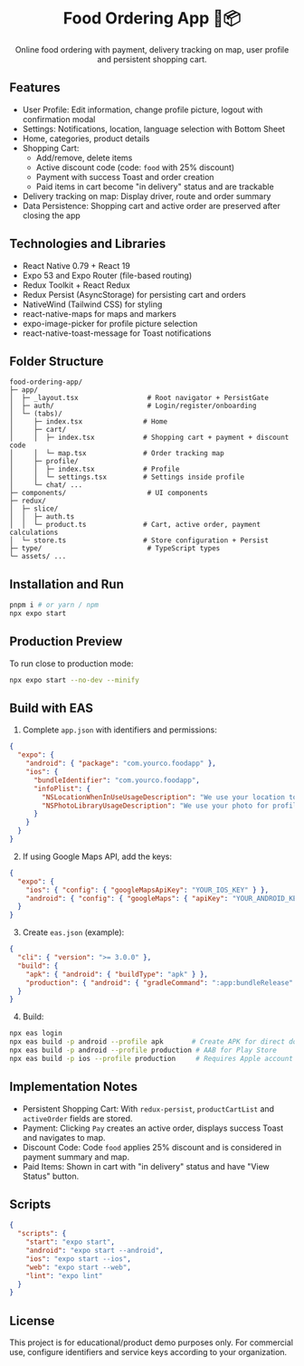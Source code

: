 <div align="center">

# Food Ordering App 🍔📦

Online food ordering with payment, delivery tracking on map, user profile and persistent shopping cart.

</div>

## Features

- User Profile: Edit information, change profile picture, logout with confirmation modal
- Settings: Notifications, location, language selection with Bottom Sheet
- Home, categories, product details
- Shopping Cart:
  - Add/remove, delete items
  - Active discount code (code: `food` with 25% discount)
  - Payment with success Toast and order creation
  - Paid items in cart become "in delivery" status and are trackable
- Delivery tracking on map: Display driver, route and order summary
- Data Persistence: Shopping cart and active order are preserved after closing the app

## Technologies and Libraries

- React Native 0.79 + React 19
- Expo 53 and Expo Router (file-based routing)
- Redux Toolkit + React Redux
- Redux Persist (AsyncStorage) for persisting cart and orders
- NativeWind (Tailwind CSS) for styling
- react-native-maps for maps and markers
- expo-image-picker for profile picture selection
- react-native-toast-message for Toast notifications

## Folder Structure

```
food-ordering-app/
├─ app/
│  ├─ _layout.tsx                 # Root navigator + PersistGate
│  ├─ auth/                       # Login/register/onboarding
│  └─ (tabs)/
│     ├─ index.tsx               # Home
│     ├─ cart/
│     │  ├─ index.tsx            # Shopping cart + payment + discount code
│     │  └─ map.tsx              # Order tracking map
│     ├─ profile/
│     │  ├─ index.tsx            # Profile
│     │  └─ settings.tsx         # Settings inside profile
│     └─ chat/ ...
├─ components/                    # UI components
├─ redux/
│  ├─ slice/
│  │  ├─ auth.ts
│  │  └─ product.ts              # Cart, active order, payment calculations
│  └─ store.ts                   # Store configuration + Persist
├─ type/                          # TypeScript types
└─ assets/ ...
```

## Installation and Run

```bash
pnpm i # or yarn / npm
npx expo start
```

## Production Preview

To run close to production mode:

```bash
npx expo start --no-dev --minify
```

## Build with EAS

1) Complete `app.json` with identifiers and permissions:

```json
{
  "expo": {
    "android": { "package": "com.yourco.foodapp" },
    "ios": {
      "bundleIdentifier": "com.yourco.foodapp",
      "infoPlist": {
        "NSLocationWhenInUseUsageDescription": "We use your location to show delivery progress.",
        "NSPhotoLibraryUsageDescription": "We use your photo for profile avatar."
      }
    }
  }
}
```

2) If using Google Maps API, add the keys:

```json
{
  "expo": {
    "ios": { "config": { "googleMapsApiKey": "YOUR_IOS_KEY" } },
    "android": { "config": { "googleMaps": { "apiKey": "YOUR_ANDROID_KEY" } } }
  }
}
```

3) Create `eas.json` (example):

```json
{
  "cli": { "version": ">= 3.0.0" },
  "build": {
    "apk": { "android": { "buildType": "apk" } },
    "production": { "android": { "gradleCommand": ":app:bundleRelease" } }
  }
}
```

4) Build:

```bash
npx eas login
npx eas build -p android --profile apk       # Create APK for direct download
npx eas build -p android --profile production # AAB for Play Store
npx eas build -p ios --profile production     # Requires Apple account
```

## Implementation Notes

- Persistent Shopping Cart: With `redux-persist`, `productCartList` and `activeOrder` fields are stored.
- Payment: Clicking `Pay` creates an active order, displays success Toast and navigates to map.
- Discount Code: Code `food` applies 25% discount and is considered in payment summary and map.
- Paid Items: Shown in cart with "in delivery" status and have "View Status" button.

## Scripts

```json
{
  "scripts": {
    "start": "expo start",
    "android": "expo start --android",
    "ios": "expo start --ios",
    "web": "expo start --web",
    "lint": "expo lint"
  }
}
```

## License

This project is for educational/product demo purposes only. For commercial use, configure identifiers and service keys according to your organization.
